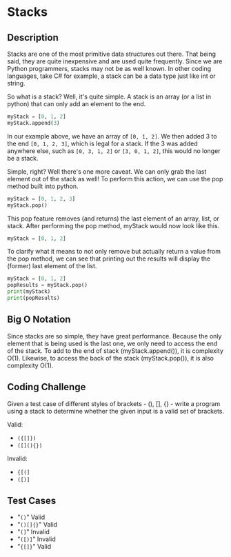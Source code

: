 # Stacks

## Description

Stacks are one of the most primitive data structures out there. That being said, they are quite inexpensive and are used quite frequently. Since we are Python programmers, stacks may not be as well known. In other coding languages, take C# for example, a stack can be a data type just like int or string.

So what is a stack? Well, it's quite simple. A stack is an array (or a list in python) that can only add an element to the end.

```python
myStack = [0, 1, 2]
myStack.append(3)
```

In our example above, we have an array of `[0, 1, 2]`. We then added 3 to the end `[0, 1, 2, 3]`, which is legal for a stack. If the 3 was added anywhere else, such as `[0, 3, 1, 2]` or `[3, 0, 1, 2]`, this would no longer be a stack. 

Simple, right? Well there's one more caveat. We can only grab the last element out of the stack as well! To perform this action, we can use the pop method built into python.

```python
myStack = [0, 1, 2, 3]
myStack.pop()
```

This pop feature removes (and returns) the last element of an array, list, or stack. After performing the pop method, myStack would now look like this.

```python
myStack = [0, 1, 2]
```

To clarify what it means to not only remove but actually return a value from the pop method, we can see that printing out the results will display the (former) last element of the list.

```python
myStack = [0, 1, 2]
popResults = myStack.pop()
print(myStack)
print(popResults)
```

## Big O Notation

Since stacks are so simple, they have great performance. Because the only element that is being used is the last one, we only need to access the end of the stack. To add to the end of stack (myStack.append()), it is complexity O(1). Likewise, to access the back of the stack (myStack.pop()), it is also complexity O(1).

## Coding Challenge

Given a test case of different styles of brackets - (), [], {} - write a program using a stack to determine whether the given input is a valid set of brackets.

Valid:
* `({[]})`
* `([](){})`

Invalid:
* `{[(]`
* `([)]`

## Test Cases
* "`()`"
Valid
* "`()[]{}`"
Valid
* "`(]`"
Invalid
* "`([)]`"
Invalid
* "`{[]}`"
Valid
